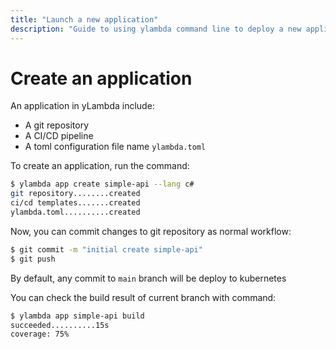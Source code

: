 ```yaml
---
title: "Launch a new application"
description: "Guide to using ylambda command line to deploy a new application"
---
```


# Create an application
An application in yLambda include:
* A git repository
* A CI/CD pipeline
* A toml configuration file name `ylambda.toml`

To create an application, run the command:  

```bash
$ ylambda app create simple-api --lang c#
git repository........created
ci/cd templates.......created
ylambda.toml..........created
```

Now, you can commit changes to git repository as normal workflow:

```bash
$ git commit -m "initial create simple-api"
$ git push
```

By default, any commit to `main` branch will be deploy to kubernetes

You can check the build result of current branch with command:

```bash
$ ylambda app simple-api build
succeeded..........15s
coverage: 75%
```
